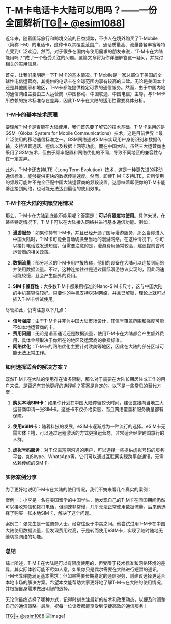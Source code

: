 # T-M卡电话卡大陆可以用吗？——一份全面解析[[TG💪+ @esim1088](https://t.me/s/esim1088)]

近年来，随着国际旅行和跨境交流的日益频繁，不少人在境外购买了T-Mobile（简称T-M）的电话卡，这种卡以其覆盖范围广、通话质量高、流量套餐丰富等特点受到广泛欢迎。然而，对于很多在国内有使用需求的朋友来说，“T-M卡在大陆能用吗？”成了一个备受关注的问题。这篇文章将为你详细解答这一疑问，并探讨相关的实用信息。

首先，让我们来明确一下T-M卡的基本情况。T-Mobile是一家总部位于美国的全球性电信运营商，其提供的电话卡在全球范围内享有较高的口碑。无论是美国本土还是其他国家和地区，T-M卡都能提供稳定可靠的通信服务。然而，由于中国内地的通信网络主要由三大运营商（中国移动、中国联通、中国电信）主导，与T-M卡所依赖的技术标准存在差异，因此T-M卡在大陆的适用性需要具体分析。

### T-M卡的基本技术原理

要理解T-M卡是否能在大陆使用，我们首先要了解它的技术基础。T-M卡采用的是GSM（Global System for Mobile Communications）技术，这是目前世界上最广泛使用的移动通信标准之一。GSM网络通过SIM卡实现用户身份识别和数据传输，支持语音通话、短信以及数据上网等功能。而在中国大陆，虽然三大运营商也采用了GSM技术，但由于频率配置和网络优化的不同，导致不同地区的兼容性存在一定差异。

此外，T-M卡还支持LTE（Long Term Evolution）技术，这是一种更先进的移动通信标准，能够提供更快的数据传输速度。然而，即使T-M卡支持LTE，它所使用的频段可能并不完全匹配中国大陆运营商的频段设置。这意味着即便你的T-M卡能够连接到网络，也可能无法达到最佳的使用效果。

### T-M卡在大陆的实际应用情况

那么，T-M卡在大陆到底能不能用呢？答案是：**可以有限度地使用**。具体来说，在某些特定情况下，T-M卡可以在大陆接入网络并进行基本通信功能。例如：

1. **漫游服务**：如果你持有T-M卡，并且已经开通了国际漫游服务，那么当你进入中国大陆时，T-M卡可能会自动切换至当地的漫游网络。在这种情况下，你可以接打电话或发送短信，但需要注意的是，漫游费用通常较高，建议提前咨询运营商的相关政策。

2. **数据流量**：部分地区的T-M卡用户报告称，他们的设备在大陆可以连接到网络并使用数据流量。不过，这种连接往往是通过国际漫游协议实现的，因此网速可能较慢，且会产生额外的费用。

3. **SIM卡兼容性**：大多数T-M卡都采用标准的Nano-SIM卡尺寸，这与中国大陆的手机兼容性较好。只要你的手机支持GSM网络，并且已解锁，理论上就可以插入T-M卡尝试使用。

尽管如此，仍需注意以下几点：

- **信号强度**：由于T-M卡并非为中国大陆市场设计，其信号覆盖范围和强度可能不如本地运营商的卡。
- **费用问题**：无论是语音通话还是数据流量，使用T-M卡在大陆都会产生额外费用，具体金额取决于你所在的地区及运营商的收费标准。
- **网络优化**：T-M卡的网络优化主要针对欧美等地区，因此在大陆的部分区域可能无法正常工作。

### 如何选择适合的解决方案？

既然T-M卡在大陆的使用存在诸多限制，那么对于需要在大陆长期居住或工作的用户来说，是否还有其他更好的选择呢？答案是肯定的。以下是一些常见的替代方案：

1. **购买本地SIM卡**：如果你计划在中国大陆停留较长时间，建议直接向当地三大运营商申请一张SIM卡。这些卡不仅价格实惠，而且网络覆盖和服务质量都有保障。

2. **使用eSIM卡**：随着科技的发展，eSIM卡逐渐成为一种流行的选择。eSIM卡无需实体卡槽，可以通过远程激活的方式更换运营商，非常适合经常跨国旅行的人群。

3. **虚拟号码服务**：对于仅需短期沟通的用户，可以选择一些提供虚拟号码的服务平台，如Skype、WhatsApp等，它们可以通过互联网实现跨平台通讯，无需依赖传统的SIM卡。

### 实际案例分享

为了更好地说明T-M卡在大陆的使用情况，我们不妨来看几个真实的案例：

案例一：小李是一名在美国留学的中国学生，他发现自己的T-M卡在回国期间仍然可以接收短信和拨打电话，但网速非常慢，几乎无法正常使用数据流量。后来他选择了购买一张本地SIM卡，解决了这个问题。

案例二：张先生是一位商务人士，经常往返于中美之间。他尝试过用T-M卡在中国大陆使用数据流量，但发现费用过高，于是转而使用eSIM卡，实现了随时随地无缝切换网络的功能。

### 总结

综上所述，T-M卡在大陆是可以有限度使用的，但受限于技术标准和网络环境的差异，其实际体验可能不尽如人意。如果你只是偶尔需要在大陆进行短暂的通讯，T-M卡或许能满足基本需求；但如果需要长期稳定的通信服务，则建议选择更适合本地市场的解决方案。希望本文能帮助大家更好地了解T-M卡在大陆的使用情况，并根据自身需求做出明智的选择。

无论你最终选择了哪种方式，记得时刻关注最新的技术和政策动态，以便及时调整自己的通信策略。最后，祝每一位读者都能享受到便捷高效的通信服务！

[[TG💪+ @esim1088](https://t.me/s/esim1088) ![Image](https://i.postimg.cc/4NQfJmqS/Snipaste-2025-05-13-00-14-12.png)]